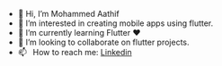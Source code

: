 - 👋 Hi, I’m Mohammed Aathif
- 👀 I’m interested in creating mobile apps using flutter.
- 🌱 I’m currently learning Flutter ❤️
- 💞️ I’m looking to collaborate on flutter projects.
- 📫  How to reach me: [Linkedin](https://www.linkedin.com/in/mohammed-aathif-87a256200)

<!---
MohammedAathif/MohammedAathif is a ✨ special ✨ repository because its `README.md` (this file) appears on your GitHub profile.
You can click the Preview link to take a look at your changes.
--->

